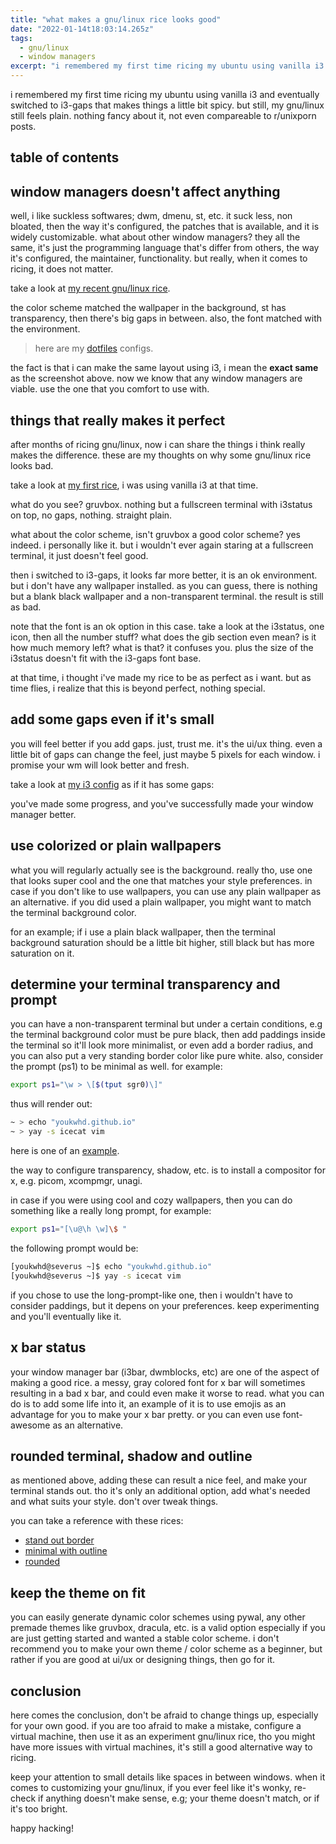 ```yaml
---
title: "what makes a gnu/linux rice looks good"
date: "2022-01-14t18:03:14.265z"
tags:
  - gnu/linux
  - window managers
excerpt: "i remembered my first time ricing my ubuntu using vanilla i3 and eventually switched to i3-gaps that makes things a little bit spicy. but still, my gnu/linux still feels plain. nothing fancy about it, not even compareable to r/unixporn posts"
---
```


i remembered my first time ricing my ubuntu using vanilla i3 and eventually switched to i3-gaps that makes things a little bit spicy. but still, my gnu/linux still feels plain. nothing fancy about it, not even compareable to r/unixporn posts.

## table of contents

## window managers doesn't affect anything

well, i like suckless softwares; dwm, dmenu, st, etc. it suck less, non bloated, then the way it's configured, the patches that is available, and it is widely customizable. what about other window managers? they all the same, it's just the programming language that's differ from others, the way it's configured, the maintainer, functionality. but really, when it comes to ricing, it does not matter. 

take a look at [my recent gnu/linux rice](https://raw.githubusercontent.com/youkwhd/dotfiles/master/screenshots/wm__screenshot-04.png).

the color scheme matched the wallpaper in the background, st has transparency, then there's big gaps in between. also, the font matched with the environment.

> here are my [dotfiles](https://github.com/youkwhd/dotfiles) configs.

the fact is that i can make the same layout using i3, i mean the **exact same** as the screenshot above. now we know that any window managers are viable. use the one that you comfort to use with.


## things that really makes it perfect

after months of ricing gnu/linux, now i can share the things i think really makes the difference. these are my thoughts on why some gnu/linux rice looks bad.

take a look at [my first rice](https://raw.githubusercontent.com/youkwhd/dotfiles/master/screenshots/wm__screenshot-08.png), i was using vanilla i3 at that time.

what do you see? gruvbox. nothing but a fullscreen terminal with i3status on top, no gaps, nothing. straight plain.

what about the color scheme, isn't gruvbox a good color scheme? yes indeed. i personally like it. but i wouldn't ever again staring at a fullscreen terminal, it just doesn't feel good. 

then i switched to i3-gaps, it looks far more better, it is an ok environment. but i don't have any wallpaper installed. as you can guess, there is nothing but a blank black wallpaper and a non-transparent terminal. the result is still as bad.

note that the font is an ok option in this case. take a look at the i3status, one icon, then all the number stuff? what does the gib section even mean? is it how much memory left? what is that? it confuses you. plus the size of the i3status doesn't fit with the i3-gaps font base.

at that time, i thought i've made my rice to be as perfect as i want. but as time flies, i realize that this is beyond perfect, nothing special.

## add some gaps even if it's small

you will feel better if you add gaps. just, trust me. it's the ui/ux thing. even a little bit of gaps can change the feel, just maybe 5 pixels for each window. i promise your wm will look better and fresh.

take a look at [my i3 config](https://raw.githubusercontent.com/youkwhd/dotfiles/master/screenshots/wm__screenshot-09.png) as if it has some gaps:

you've made some progress, and you've successfully made your window manager better.

## use colorized or plain wallpapers

what you will regularly actually see is the background. really tho, use one that looks super cool and the one that matches your style preferences. in case if you don't like to use wallpapers, you can use any plain wallpaper as an alternative. if you did used a plain wallpaper, you might want to match the terminal background color.

for an example; if i use a plain black wallpaper, then the terminal background saturation should be a little bit higher, still black but has more saturation on it.

## determine your terminal transparency and prompt

you can have a non-transparent terminal but under a certain conditions, e.g the terminal background color must be pure black, then add paddings inside the terminal so it'll look more minimalist, or even add a border radius, and you can also put a very standing border color like pure white. also, consider the prompt (ps1) to be minimal as well. for example: 

```bash
export ps1="\w > \[$(tput sgr0)\]"
```

thus will render out:

```bash
~ > echo "youkwhd.github.io" 
~ > yay -s icecat vim
``` 

here is one of an [example](https://i.redd.it/kfbpylqmga701.png).

the way to configure transparency, shadow, etc. is to install a compositor for x, e.g. picom, xcompmgr, unagi.

in case if you were using cool and cozy wallpapers, then you can do something like a really long prompt, for example:

```bash
export ps1="[\u@\h \w]\$ "
```

the following prompt would be:

```bash
[youkwhd@severus ~]$ echo "youkwhd.github.io"
[youkwhd@severus ~]$ yay -s icecat vim
```

if you chose to use the long-prompt-like one, then i wouldn't have to consider paddings, but it depens on your preferences. keep experimenting and you'll eventually like it.

## x bar status

your window manager bar (i3bar, dwmblocks, etc) are one of the aspect of making a good rice. a messy, gray colored font for x bar will sometimes resulting in a bad x bar, and could even make it worse to read. what you can do is to add some life into it, an example of it is to use emojis as an advantage for you to make your x bar pretty. or you can even use font-awesome as an alternative.


## rounded terminal, shadow and outline

as mentioned above, adding these can result a nice feel, and make your terminal stands out. tho it's only an additional option, add what's needed and what suits your style. don't over tweak things.

you can take a reference with these rices:

- [stand out border](https://external-content.duckduckgo.com/iu/?u=https%3a%2f%2ftse1.mm.bing.net%2fth%3fid%3doip.lnvwzzb4na-ibx9mwj-r8ghaew%26pid%3dapi&f=1)
- [minimal with outline](https://external-content.duckduckgo.com/iu/?u=https%3a%2f%2ftse3.mm.bing.net%2fth%3fid%3doip.ly6ymz12v-1qgc4_nvgdmghaek%26pid%3dapi&f=1)
- [rounded](https://external-content.duckduckgo.com/iu/?u=https%3a%2f%2ftse2.mm.bing.net%2fth%3fid%3doip.cwznbqzfjv_55erv-b-weqhaek%26pid%3dapi&f=1)


## keep the theme on fit

you can easily generate dynamic color schemes using pywal, any other premade themes like gruvbox, dracula, etc. is a valid option especially if you are just getting started and wanted a stable color scheme. i don't recommend you to make your own theme / color scheme as a beginner, but rather if you are good at ui/ux or designing things, then go for it.

## conclusion

here comes the conclusion, don't be afraid to change things up, especially for your own good. if you are too afraid to make a mistake, configure a virtual machine, then use it as an experiment gnu/linux rice, tho you might have more issues with virtual machines, it's still a good alternative way to ricing.

keep your attention to small details like spaces in between windows. when it comes to customizing your gnu/linux, if you ever feel like it's wonky, re-check if anything doesn't make sense, e.g; your theme doesn't match, or if it's too bright.

happy hacking!

